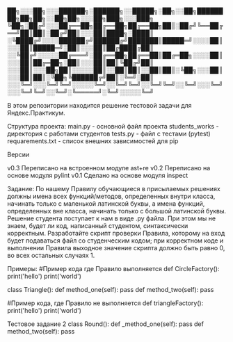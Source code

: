 ██╗░░░██╗░░░██████╗░██████╗░░█████╗░██╗░░██╗████████╗██╗██╗░░██╗██╗░░░██╗███╗░░░███╗
╚██╗░██╔╝░░░██╔══██╗██╔══██╗██╔══██╗██║░██╔╝╚══██╔══╝██║██║░██╔╝██║░░░██║████╗░████║
░╚████╔╝░░░░██████╔╝██████╔╝███████║█████═╝░░░░██║░░░██║█████═╝░██║░░░██║██╔████╔██║
░░╚██╔╝░░░░░██╔═══╝░██╔══██╗██╔══██║██╔═██╗░░░░██║░░░██║██╔═██╗░██║░░░██║██║╚██╔╝██║
░░░██║░░░██╗██║░░░░░██║░░██║██║░░██║██║░╚██╗░░░██║░░░██║██║░╚██╗╚██████╔╝██║░╚═╝░██║
░░░╚═╝░░░╚═╝╚═╝░░░░░╚═╝░░╚═╝╚═╝░░╚═╝╚═╝░░╚═╝░░░╚═╝░░░╚═╝╚═╝░░╚═╝░╚═════╝░╚═╝░░░░░╚═╝

В этом репозитории находится решение тестовой задачи для Яндекс.Практикум.

Структура проекта:
main.py - основной файл проекта
students_works - директория с работами студентов
tests.py - файл с тестами (pytest)
requarements.txt - список внешних зависимостей для pip

Версии

v0.3 Переписано на встроенном модуле ast+re
v0.2 Переписано на основе модуля pylint
v0.1 Сделано на основе модуля inspect

Задание:
По нашему Правилу обучающиеся в присылаемых решениях должны имена всех
функций/методов, определенных внутри класса, начинать только с маленькой
латинской буквы, а имена функций, определенных вне класса, начинать только с
большой латинской буквы. Решение студента поступает к нам в виде .py файла.
При этом мы не знаем, будет ли код, написанный студентом, синтаксически
корректным. Разработайте скрипт проверки Правила, которому на вход будет
подаваться файл со студенческим кодом; при корректном коде и выполнении
Правила выходное значение скрипта должно быть равно 0, во всех остальных
случаях 1.

Примеры:
#Пример кода где Правило выполняется
def CircleFactory():
print('hello')
print('world')

class Triangle():
def method_one(self):
pass
def method_two(self):
pass

#Пример кода, где Правило не выполняется
def triangleFactory():
print('hello')
print('world')

Тестовое задание 2
class Round():
def _method_one(self):
pass
def method_two(self):
pass